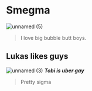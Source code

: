 # Smegma
![unnamed (5)](https://github.com/user-attachments/assets/e0b6ea5f-e670-4755-8b10-ac8bd22c12a7)
> I love big bubble butt boys.
## Lukas likes guys

![unnamed (3)](https://github.com/user-attachments/assets/224ee874-ceb4-4b6e-9603-3f5096b464d6)
***Tobi is uber gay***
> Pretty sigma
